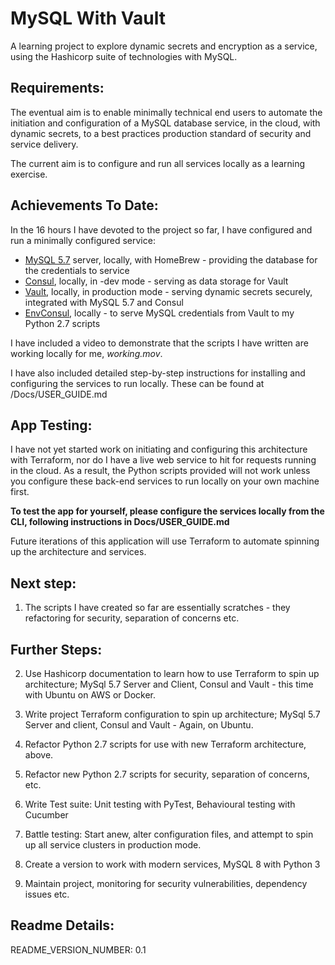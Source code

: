 # MySQL With Vault
A learning project to explore dynamic secrets and encryption as a service, using the Hashicorp suite of technologies with MySQL.

## Requirements:
The eventual aim is to enable minimally technical end users to automate the initiation and configuration of a MySQL database service, in the cloud, with dynamic secrets, to a best practices production standard of security and service delivery.


The current aim is to configure and run all services locally as a learning exercise.

## Achievements To Date:
In the 16 hours I have devoted to the project so far, I have configured and run a minimally configured service:


* [MySQL 5.7](https://formulae.brew.sh/formula/mysql@5.7) server, locally, with HomeBrew - providing the database for the credentials to service
* [Consul](https://www.consul.io/), locally, in -dev mode - serving as data storage for Vault
* [Vault](https://www.vaultproject.io/), locally, in production mode - serving dynamic secrets securely, integrated with MySQL 5.7 and Consul
* [EnvConsul](https://github.com/hashicorp/envconsul/), locally - to serve MySQL credentials from Vault to my Python 2.7 scripts


I have included a video to demonstrate that the scripts I have written are working locally for me, *working.mov*.


I have also included detailed step-by-step instructions for installing and configuring the services to run locally. These can be found at /Docs/USER_GUIDE.md

## App Testing:
I have not yet started work on initiating and configuring this architecture with Terraform, nor do I have a live web service to hit for requests running in the cloud.
As a result, the Python scripts provided will not work unless you configure these back-end services to run locally on your own machine first.


**To test the app for yourself, please configure the services locally from the CLI, following instructions in Docs/USER_GUIDE.md**


Future iterations of this application will use Terraform to automate spinning up the architecture and services.


## Next step:
1. The scripts I have created so far are essentially scratches - they refactoring for security, separation of concerns etc.

## Further Steps:

2. Use Hashicorp documentation to learn how to use Terraform to spin up architecture; MySql 5.7 Server and Client, Consul and Vault - this time with Ubuntu on AWS or Docker.

3. Write project Terraform configuration to spin up architecture; MySql 5.7 Server and client, Consul and Vault - Again, on Ubuntu.

4. Refactor Python 2.7 scripts for use with new Terraform architecture, above.

5. Refactor new Python 2.7 scripts for security, separation of concerns, etc.

6. Write Test suite:
Unit testing with PyTest,
Behavioural testing with Cucumber

7. Battle testing: Start anew, alter configuration files, and attempt to spin up all service clusters in production mode.

8. Create a version to work with modern services, MySQL 8 with Python 3

9. Maintain project, monitoring for security vulnerabilities, dependency issues etc.

## Readme Details:
README_VERSION_NUMBER: 0.1

[My Git Profile]: <"https://github.com/SamNiechcial">
[Project Git Repo]: <"https://github.com/SamNiechcial/MySQL-With-Vault">

[Atom]: <"https://atom.io/">
[Consul]: <"https://www.consul.io/">
[Dillinger]: <"https://dillinger.io/">
[EnvConsul]: <"https://github.com/hashicorp/envconsul/">
[HomeBrew]: <"https://brew.sh/">
[Python]: <"https://www.python.org/">
[Requests]: <"https://pypi.org/project/requests/">
[Terraform]: <"https://www.terraform.io/">
[Vault]: <"https://www.vaultproject.io/">
